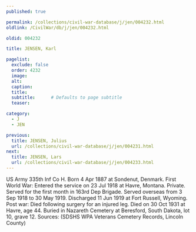 ```yaml
---
published: true

permalink: /collections/civil-war-database/j/jen/004232.html
oldlink: /CivilWar/db/j/jen/004232.html

oldid: 004232

title: JENSEN, Karl

pagelist:
  exclude: false
  order: 4232
  image: 
  alt:
  caption:
  title:
  subtitle:      # Defaults to page subtitle
  teaser:

category: 
  - J 
  - JEN

previous:
  title: JENSEN, Julius
  url: /collections/civil-war-database/j/jen/004231.html  
next:
  title: JENSEN, Lars
  url: /collections/civil-war-database/j/jen/004233.html   
---
```

US Army 335th Inf Co H. Born 4 Apr 1887 at Sondenut, Denmark. First World War: Entered the service on 23 Jul 1918 at Havre, Montana. Private. Served for the first month in 163rd Dep Brigade. Served overseas from 3 Sep 1918 to 30 May 1919. Discharged 11 Jun 1919 at Fort Russell, Wyoming. Post war: Died following surgery for an injured leg. Died on 30 Oct 1931 at Havre, age 44. Buried in Nazareth Cemetery at Beresford, South Dakota, lot 10, grave 12. Sources: (SDSHS WPA Veterans Cemetery Records, Lincoln County)